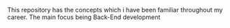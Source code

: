This repository has the concepts which i have been familiar throughout my career.
The main focus being Back-End development
